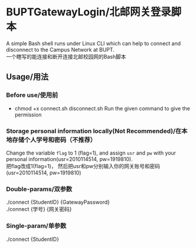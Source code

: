 # BUPTGatewayLogin/北邮网关登录脚本  
A simple Bash shell runs under Linux CLI which can help to connect and disconnect to the Campus Network at BUPT.  
一个瞎写的能连接和断开连接北邮校园网的Bash脚本  
## Usage/用法  
### Before use/使用前
- chmod +x connect.sh disconnect.sh
Run the given command to give the permission

### Storage personal information locally(Not Recommended)/在本地存储个人学号和密码（不推荐）  
Change the variable `flag` to 1 (flag=1), and assign `usr` and `pw` with your personal information(usr=2010114514, pw=1919810).  
把flag改成1(flag=1)， 然后把usr和pw分别输入你的网关账号和密码(usr=2010114514, pw=1919810)  
### Double-params/双参数  
./connect {StudentID} {GatewayPassword}  
./connect {学号} {网关密码}  

### Single-param/单参数
./connect {StudentID}
